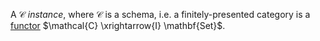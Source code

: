 A $\mathcal{C}$ *instance*, where $\mathcal{C}$ is a schema, i.e. a 
finitely-presented category is a [functor](/docs/math/defs/functor.qmd) 
$\mathcal{C} \xrightarrow{I} \mathbf{Set}$.